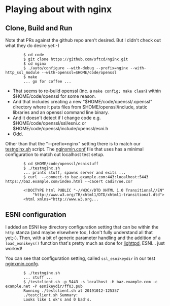 
# Playing about with nginx

## Clone, Build and Run

Note that PRs against the github repo aren't desired. But I didn't check out
what they do desire yet:-)

            $ cd code
            $ git clone https://github.com/sftcd/nginx.git
            $ cd nginx
            $ ./auto/configure --with-debug --prefix=nginx --with-http_ssl_module --with-openssl=$HOME/code/openssl
            $ make
            ... go for coffee ...

- That seems to re-build openssl (inc. a ``make config; make clean``) within
  $HOME/code/openssl for some reason.
- And that includes creating a new "$HOME/code/openssl/.openssl" directory
  where it puts files from $HOME/openssl/include, static libraries and an
  openssl command line binary.
- And it doesn't detect if I change code e.g. $HOME/code/openssl/ssl/esni.c or
  $HOME/code/openssl/include/openssl/esni.h
- Odd. 

Other than that the "--prefix=nginx" setting there is to match our [testnginx.sh](testnginx.sh)
script.  The [nginxmin.conf](nginxmin.conf) file that uses has a minimal configuration to 
match out localhost test setup.

            $ cd $HOME/code/openssl/esnistuff
            $ ./testnginx.sh
            ... prints stuff, spawns server and exits ...
            $ curl  --connect-to baz.example.com:443:localhost:5443 https://baz.example.com/index.html --cacert cadir/oe.csr 
            
            <!DOCTYPE html PUBLIC "-//W3C//DTD XHTML 1.0 Transitional//EN"
                "http://www.w3.org/TR/xhtml1/DTD/xhtml1-transitional.dtd">
            <html xmlns="http://www.w3.org...

## ESNI configuration

I added an ESNI key directory configuration setting that can be within the ``http``
stanza (and maybe elsewhere too, I don't fully understand all that yet;-). Then,
with a bit of generic parameter handling and the addition of a ``load_esnikeys()`` 
function that's pretty much as done for [lighttpd](./lighttpd), ESNI... just worked!

You can see that configuration setting, called ``ssl_esnikeydir`` in our
test [nginxmin.confg](nginxmin.conf).

            $ ./testnginx.sh
            ... stuff ...
            $ /testclient.sh -p 5443 -s localhost -H baz.example.com -c example.net -P esnikeydir/ff03.pub
            Running ./testclient.sh at 20191012-125357
            ./testclient.sh Summary: 
            Looks like 1 ok's and 0 bad's.
            

